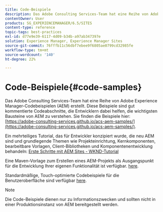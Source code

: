 ```yaml
---
title: Code-Beispiele
description: Das Adobe Consulting Services-Team hat eine Reihe von Adobe Experience Manager-Codebeispielen erstellt.
contentOwner: User
products: SG_EXPERIENCEMANAGER/6.5/SITES
content-type: reference
topic-tags: best-practices
exl-id: d77e9e39-6117-4d09-b34b-a97ab347397e
solution: Experience Manager, Experience Manager Sites
source-git-commit: 76fffb11c56dbf7ebee9f6805ae0799cd32985fe
workflow-type: tm+mt
source-wordcount: '140'
ht-degree: 22%

---
```


# Code-Beispiele{#code-samples}

Das Adobe Consulting Services-Team hat eine Reihe von Adobe Experience Manager-Codebeispielen (AEM) erstellt. Diese Beispiele sind gut kommentierte Codeabschnitte, die Entwicklern dabei helfen, die wichtigsten Bausteine von AEM zu verstehen. Sie finden die Beispiele hier: [https://adobe-consulting-services.github.io/acs-aem-samples/](https://adobe-consulting-services.github.io/acs-aem-samples/).

Ein mehrteiliges Tutorial, das für Entwickler konzipiert wurde, die neu AEM sind und grundlegende Themen wie Projekteinrichtung, Kernkomponenten, bearbeitbare Vorlagen, Client-Bibliotheken und Komponentenentwicklung behandeln: [Erste Schritte mit AEM Sites - WKND-Tutorial](https://experienceleague.adobe.com/docs/experience-manager-learn/getting-started-wknd-tutorial-develop/overview.html?lang=de)

Eine Maven-Vorlage zum Erstellen eines AEM-Projekts als Ausgangspunkt für die Entwicklung Ihrer eigenen Funktionalität ist verfügbar. [here](https://github.com/adobe/aem-project-archetype).

Standardmäßige, Touch-optimierte Codebeispiele für die Benutzeroberfläche sind verfügbar [here](/help/sites-developing/developing-components.md).

>[!NOTE]
>
>Die Code-Beispiele dienen nur zu Informationszwecken und sollten nicht in einer Produktionsinstanz von AEM bereitgestellt werden.
